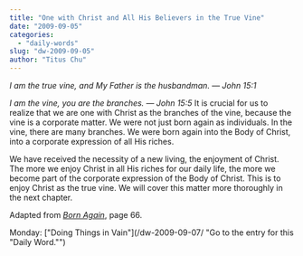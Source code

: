 ```yaml
---
title: "One with Christ and All His Believers in the True Vine"
date: "2009-09-05"
categories: 
  - "daily-words"
slug: "dw-2009-09-05"
author: "Titus Chu"
---
```


_I am the true vine, and My Father is the husbandman. — John 15:1_

_I am the vine, you are the branches. — John 15:5_ It is crucial for us to realize that we are one with Christ as the branches of the vine, because the vine is a corporate matter. We were not just born again as individuals. In the vine, there are many branches. We were born again into the Body of Christ, into a corporate expression of all His riches.

We have received the necessity of a new living, the enjoyment of Christ. The more we enjoy Christ in all His riches for our daily life, the more we become part of the corporate expression of the Body of Christ. This is to enjoy Christ as the true vine. We will cover this matter more thoroughly in the next chapter.

Adapted from _[Born Again](/book-born-again/ "Go to the entry for this book.")_, page 66.

Monday: ["Doing Things in Vain"](/dw-2009-09-07/ "Go to the entry for this "Daily Word."")
